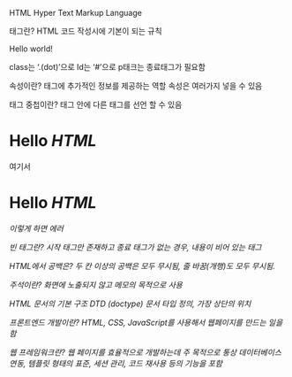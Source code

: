 HTML
Hyper Text Markup Language

태그란?
HTML 코드 작성시에 기본이 되는 규칙
<p class = “nice”> Hello world! </p>
class는 ‘.(dot)’으로
Id는 ‘#’으로
p태크는 종료태그가 필요함

속성이란?
태그에 추가적인 정보를 제공하는 역할
속성은 여러가지 넣을 수 있음

태그 중첩이란?
태그 안에 다른 태그를 선언 할 수 있음
<h1>Hello <i>HTML</i> </h1>
여기서 <h1> Hello <i>HTML</h1><i1> 이렇게 하면 에러

빈 태그란?
시작 태그만 존재하고 종료 태그가 없는 경우, 내용이 비어 있는 태그

HTML에서 공백은?
두 칸 이상의 공백은 모두 무시됨, 줄 바꿈(개행)도 모두 무시됨.


주석이란?
화면에 노출되지 않고 메모의 목적으로 사용
<!-- -->

HTML 문서의 기본 구조
DTD (doctype)
문서 타입 정의, 가장 상단의 위치

프론트엔드 개발이란?
HTML, CSS, JavaScript를 사용해서 웹페이지를 만드는 일을 함

웹 프레임워크란?
웹 페이지를 효율적으로 개발하는데 주 목적으로 통상 데이터베이스 연동, 템플릿 형태의 표준, 세션 관리, 코드 재사용 등의 기능을 포함

